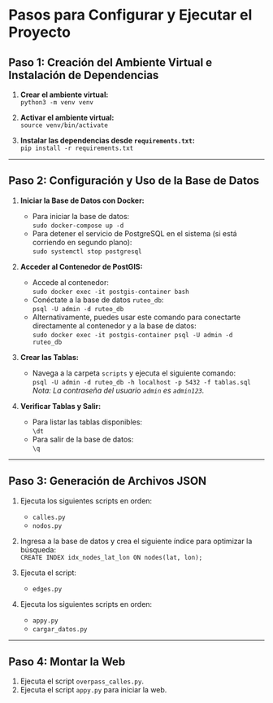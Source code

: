 # Pasos para Configurar y Ejecutar el Proyecto

## Paso 1: Creación del Ambiente Virtual e Instalación de Dependencias
1. **Crear el ambiente virtual:**  
   `python3 -m venv venv`

2. **Activar el ambiente virtual:**  
   `source venv/bin/activate`

3. **Instalar las dependencias desde `requirements.txt`:**  
   `pip install -r requirements.txt`

---

## Paso 2: Configuración y Uso de la Base de Datos
1. **Iniciar la Base de Datos con Docker:**  
   - Para iniciar la base de datos:  
     `sudo docker-compose up -d`
   - Para detener el servicio de PostgreSQL en el sistema (si está corriendo en segundo plano):  
     `sudo systemctl stop postgresql`

2. **Acceder al Contenedor de PostGIS:**  
   - Accede al contenedor:  
     `sudo docker exec -it postgis-container bash`
   - Conéctate a la base de datos `ruteo_db`:  
     `psql -U admin -d ruteo_db`
   - Alternativamente, puedes usar este comando para conectarte directamente al contenedor y a la base de datos:  
     `sudo docker exec -it postgis-container psql -U admin -d ruteo_db`

3. **Crear las Tablas:**  
   - Navega a la carpeta `scripts` y ejecuta el siguiente comando:  
     `psql -U admin -d ruteo_db -h localhost -p 5432 -f tablas.sql`  
     *Nota: La contraseña del usuario `admin` es `admin123`.*

4. **Verificar Tablas y Salir:**  
   - Para listar las tablas disponibles:  
     `\dt`
   - Para salir de la base de datos:  
     `\q`

---

## Paso 3: Generación de Archivos JSON
1. Ejecuta los siguientes scripts en orden:  
   - `calles.py`  
   - `nodos.py`

2. Ingresa a la base de datos y crea el siguiente índice para optimizar la búsqueda:  
   `CREATE INDEX idx_nodes_lat_lon ON nodes(lat, lon);`

3. Ejecuta el script:  
   - `edges.py`
4. Ejecuta los siguientes scripts en orden:  
   - `appy.py`  
   - `cargar_datos.py`
---

## Paso 4: Montar la Web
1. Ejecuta el script `overpass_calles.py`.
2. Ejecuta el script `appy.py` para iniciar la web.
